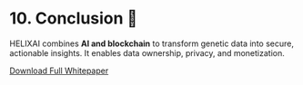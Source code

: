 # 10. Conclusion 🚀  
HELIXAI combines **AI and blockchain** to transform genetic data into secure, actionable insights. It enables data ownership, privacy, and monetization.

[Download Full Whitepaper](#)
